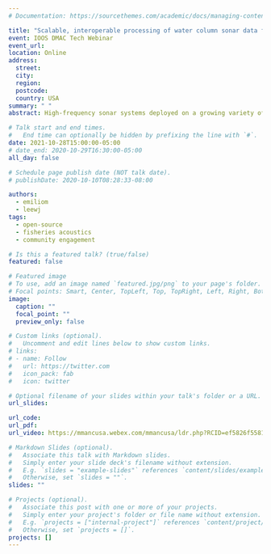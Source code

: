 ```yaml
---
# Documentation: https://sourcethemes.com/academic/docs/managing-content/

title: "Scalable, interoperable processing of water column sonar data for biological applications using the echopype Python package"
event: IOOS DMAC Tech Webinar
event_url:
location: Online
address:
  street:
  city:
  region:
  postcode:
  country: USA
summary: " "
abstract: High-frequency sonar systems deployed on a growing variety of ocean observing platforms are creating an increasing deluge of water column sonar data. These echosounder and ADCP systems are widely used in fisheries and marine ecological studies. Efficient and integrated analysis of these data, either across different sonar instruments or with other types of ocean data, holds a distinct potential for monitoring and understanding the response of marine organisms to the rapidly changing environment and to study marine ecosystems at broad spatial and temporal scales. We will briefly discuss the current state of water column sonar data, then present and demonstrate echopype (https://github.com/OSOceanAcoustics/echopype), an open-source Python software package designed to address these needs. Echopype standardizes water column sonar data from diverse instrument vendor formats into a variant of the SONAR-netCDF4 community convention optimized for usability and analysis, providing instrument-agnostic, netCDF-based exploration and use of sonar data. By leveraging existing open-source Python libraries optimized for distributed computing (xarray, dask, zarr, fsspec), it enables computational interoperability and scalability in both local and cloud computing environments. We will also demonstrate echopype's data processing capabilities, entice your contributions to the package, and briefly touch on our ongoing echopype-enabled work developing cloud-native data processing workflows and machine learning applications.

# Talk start and end times.
#   End time can optionally be hidden by prefixing the line with `#`.
date: 2021-10-28T15:00:00-05:00
# date_end: 2020-10-29T16:30:00-05:00
all_day: false

# Schedule page publish date (NOT talk date).
# publishDate: 2020-10-10T08:28:33-08:00

authors:
  - emiliom
  - leewj
tags:
  - open-source
  - fisheries acoustics
  - community engagement

# Is this a featured talk? (true/false)
featured: false

# Featured image
# To use, add an image named `featured.jpg/png` to your page's folder.
# Focal points: Smart, Center, TopLeft, Top, TopRight, Left, Right, BottomLeft, Bottom, BottomRight.
image:
  caption: ""
  focal_point: ""
  preview_only: false

# Custom links (optional).
#   Uncomment and edit lines below to show custom links.
# links:
# - name: Follow
#   url: https://twitter.com
#   icon_pack: fab
#   icon: twitter

# Optional filename of your slides within your talk's folder or a URL.
url_slides:

url_code:
url_pdf:
url_video: https://mmancusa.webex.com/mmancusa/ldr.php?RCID=ef5826f5581e1751950394fc8a54e579

# Markdown Slides (optional).
#   Associate this talk with Markdown slides.
#   Simply enter your slide deck's filename without extension.
#   E.g. `slides = "example-slides"` references `content/slides/example-slides.md`.
#   Otherwise, set `slides = ""`.
slides: ""

# Projects (optional).
#   Associate this post with one or more of your projects.
#   Simply enter your project's folder or file name without extension.
#   E.g. `projects = ["internal-project"]` references `content/project/deep-learning/index.md`.
#   Otherwise, set `projects = []`.
projects: []
---
```

